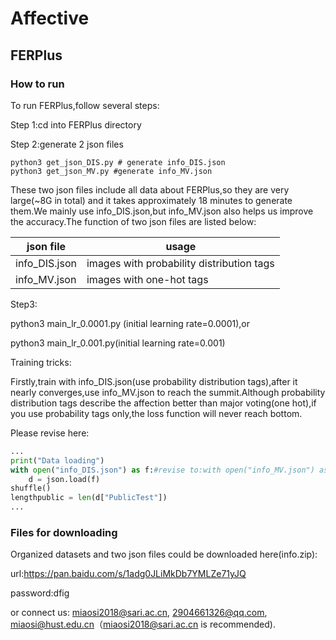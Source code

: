 # Affective

## FERPlus

### How to run

To run FERPlus,follow several steps:

Step 1:cd into FERPlus directory

Step 2:generate 2 json files

```shell
python3 get_json_DIS.py # generate info_DIS.json
python3 get_json_MV.py #generate info_MV.json
```

These two json files include all data about FERPlus,so they are very large(~8G in total) and it takes approximately 18 minutes to generate them.We mainly use info_DIS.json,but info_MV.json also helps us improve the accuracy.The function of two json files are listed below:

| json file     | usage                                     |
| ------------- | ----------------------------------------- |
| info_DIS.json | images with probability distribution tags |
| info_MV.json  | images with one-hot tags                  |

Step3:

python3 main_lr_0.0001.py   (initial learning rate=0.0001),or

python3 main_lr_0.001.py(initial learning rate=0.001)

Training tricks:

Firstly,train with info_DIS.json(use probability distribution tags),after it nearly converges,use info_MV.json to reach the summit.Although probability distribution tags describe the affection better than major voting(one hot),if you use probability tags only,the loss function will never reach bottom.

Please revise here:

```python
...
print("Data loading")
with open("info_DIS.json") as f:#revise to:with open("info_MV.json") as f:
    d = json.load(f)
shuffle()
lengthpublic = len(d["PublicTest"])
...
```

### Files for downloading

Organized datasets and two json files could be downloaded here(info.zip):

url:https://pan.baidu.com/s/1adg0JLiMkDb7YMLZe71yJQ

password:dfig

or connect us: miaosi2018@sari.ac.cn,  2904661326@qq.com,  miaosi@hust.edu.cn（miaosi2018@sari.ac.cn is recommended).

